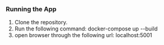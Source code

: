 ### Running the App
1. Clone the repository.
2. Run the following command:
   docker-compose up --build
3. open browser through the following url: localhost:5001
